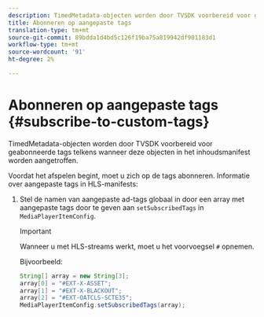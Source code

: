 ```yaml
---
description: TimedMetadata-objecten worden door TVSDK voorbereid voor geabonneerde tags telkens wanneer deze objecten in het inhoudsmanifest worden aangetroffen.
title: Abonneren op aangepaste tags
translation-type: tm+mt
source-git-commit: 89bdda1d4bd5c126f19ba75a819942df901183d1
workflow-type: tm+mt
source-wordcount: '91'
ht-degree: 2%

---
```



# Abonneren op aangepaste tags {#subscribe-to-custom-tags}

TimedMetadata-objecten worden door TVSDK voorbereid voor geabonneerde tags telkens wanneer deze objecten in het inhoudsmanifest worden aangetroffen.

Voordat het afspelen begint, moet u zich op de tags abonneren. Informatie over aangepaste tags in HLS-manifests:

1. Stel de namen van aangepaste ad-tags globaal in door een array met aangepaste tags door te geven aan `setSubscribedTags` in `MediaPlayerItemConfig`.

   >[!IMPORTANT]
   >
   >Wanneer u met HLS-streams werkt, moet u het voorvoegsel `#` opnemen.

   Bijvoorbeeld:

   ```java
   String[] array = new String[3]; 
   array[0] = "#EXT-X-ASSET"; 
   array[1] = "#EXT-X-BLACKOUT"; 
   array[2] = "#EXT-OATCLS-SCTE35"; 
   MediaPlayerItemConfig.setSubscribedTags(array);
   ```

